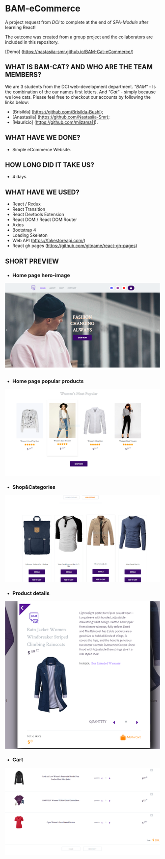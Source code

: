 # BAM-eCommerce
A project request from *DCI* to complete at the end of *SPA-Module* after learning React!

The outcome was created from a group project and the collaborators are included in this repository.

[Demo]
(https://nastasiia-smr.github.io/BAM-Cat-eCommerce/)

## WHAT IS BAM-CAT? AND WHO ARE THE TEAM MEMBERS?

We are 3 students from the DCI web-development department. *"BAM"* - Is the combination of the our names first letters. And *"Cat"* - simply because we love cats. Please feel free to checkout our accounts by following the links below: 

- [Brisilda] (https://github.com/Brisilda-Bushi);
- [Anastasiia] (https://github.com/Nastasiia-Smr);
- [Mauricio] (https://github.com/mlizama11).
## WHAT HAVE WE DONE?

- Simple eCommerce Website.

## HOW LONG DID IT TAKE US?

- 4 days.

## WHAT HAVE WE USED?

- React / Redux
- React Transition
- React Devtools Extension
- React DOM / React DOM Router
- Axios
- Bootstrap 4
- Loading Skeleton
- Web API (https://fakestoreapi.com/)
- React gh pages (https://github.com/gitname/react-gh-pages)

## SHORT PREVIEW

- ### __Home page hero-image__
![BamCat](preview/home-page-capture.png)

- ### __Home page popular products__
![BamCat](preview/home-page-popular-capture.png)

- ### __Shop&Categories__
![BamCat](preview/shop-capture.png)

- ### __Product details__
![BamCat](preview/modal-product-capture.png)

- ### __Cart__
![BamCat](preview/cart-capture.png)